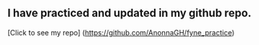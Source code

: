 ## I have practiced and updated in my github repo. 

[Click to see my repo] (https://github.com/AnonnaGH/fyne_practice)
